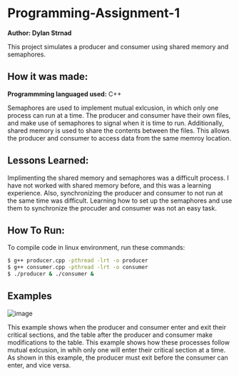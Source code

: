 # Programming-Assignment-1
**Author: Dylan Strnad**

This project simulates a producer and consumer using shared memory and semaphores.

## How it was made: 

**Programmming languaged used:** C++

Semaphores are used to implement mutual exlcusion, in which only one process can run at a time. The producer and consumer have their own files, and make use of semaphores to signal when it is time to run. Additionally, shared memory is used to share the contents between the files. This allows the producer and consumer to access data from the same memroy location. 

## Lessons Learned:

Implimenting the shared memory and semaphores was a difficult process. I have not worked with shared memory before, and this was a learning experience. Also, synchronizing the producer and consumer to not run at the same time was difficult. Learning how to set up the semaphores and use them to synchronize the procuder and consumer was not an easy task. 

## How To Run:
To compile code in linux environment, run these commands:

  ```sh
  $ g++ producer.cpp -pthread -lrt -o producer
  $ g++ consumer.cpp -pthread -lrt -o consumer
  $ ./producer & ./consumer &
  ```

## Examples

![image](https://github.com/user-attachments/assets/87bbbc6c-1233-4d6c-8468-fe0a88f43910)

This example shows when the producer and consumer enter and exit their critical sections, and the table after the producer and consumer make modifications to the table. This example shows how these processes follow mutual exlcusion, in whih only one will enter their critical section at a time. As shown in this example, the producer must exit before the consumer can enter, and vice versa.
